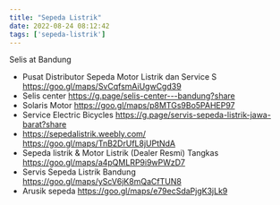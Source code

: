 ```yaml
---
title: "Sepeda Listrik"
date: 2022-08-24 08:12:42
tags: ['sepeda-listrik']
---
```


Selis at Bandung

- Pusat Distributor Sepeda Motor Listrik dan Service S https://goo.gl/maps/SvCqfsmAiUgwCgd39
- Selis center https://g.page/selis-center---bandung?share
- Solaris Motor https://goo.gl/maps/p8MTGs9Bo5PAHEP97
- Service Electric Bicycles https://g.page/servis-sepeda-listrik-jawa-barat?share
- https://sepedalistrik.weebly.com/ https://goo.gl/maps/TnB2DrUfL8jUPtNdA
- Sepeda listrik & Motor Listrik (Dealer Resmi) Tangkas https://goo.gl/maps/a4pQMLRP9i9wPWzD7
- Servis Sepeda Listrik Bandung https://goo.gl/maps/yScV6jK8mQaCfTUN8
- Arusik sepeda https://goo.gl/maps/e79ecSdaPjgK3jLk9
